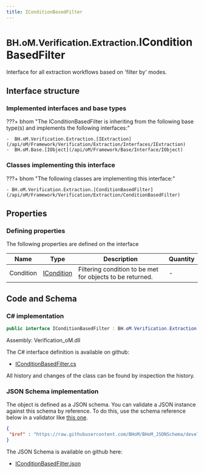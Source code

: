 ```yaml
---
title: IConditionBasedFilter
---
```


# <small>BH.oM.Verification.Extraction.</small>**IConditionBasedFilter**

Interface for all extraction workflows based on 'filter by' modes.

## Interface structure

### Implemented interfaces and base types

???+ bhom "The IConditionBasedFilter is inheriting from the following base type(s) and implements the following interfaces:"

    -  BH.oM.Verification.Extraction.[IExtraction](/api/oM/Framework/Verification/Extraction/Interfaces/IExtraction)
    -  BH.oM.Base.[IObject](/api/oM/Framework/Base/Interface/IObject)


### Classes implementing this interface

???+ bhom "The following classes are implementing this interface:"

    - BH.oM.Verification.Extraction.[ConditionBasedFilter](/api/oM/Framework/Verification/Extraction/ConditionBasedFilter)


## Properties



### Defining properties

The following properties are defined on the interface

| Name             | Type             | Description      | Quantity         |
|------------------|------------------|------------------|------------------|
| Condition | [ICondition](/api/oM/Framework/Verification/Conditions/Interfaces/ICondition) | Filtering condition to be met for objects to be returned. | - |


## Code and Schema

### C# implementation

``` C# title="C#"
public interface IConditionBasedFilter : BH.oM.Verification.Extraction.IExtraction, BH.oM.Base.IObject
```

Assembly: Verification_oM.dll

The C# interface definition is available on github:

- [IConditionBasedFilter.cs](https://github.com/BHoM/BHoM/blob/develop/Verification_oM/Extraction\Interfaces\IConditionBasedFilter.cs)

All history and changes of the class can be found by inspection the history.
### JSON Schema implementation

The object is defined as a JSON schema. You can validate a JSON instance against this schema by reference. To do this, use the schema reference below in a validator like [this one](https://www.jsonschemavalidator.net/).

``` json title="JSON Schema"
{
 "$ref" : "https://raw.githubusercontent.com/BHoM/BHoM_JSONSchema/develop/Verification_oM/Extraction/IConditionBasedFilter.json"
}
```

The JSON Schema is available on github here:

- [IConditionBasedFilter.json](https://github.com/BHoM/BHoM_JSONSchema/blob/develop/Verification_oM/Extraction/IConditionBasedFilter.json)
